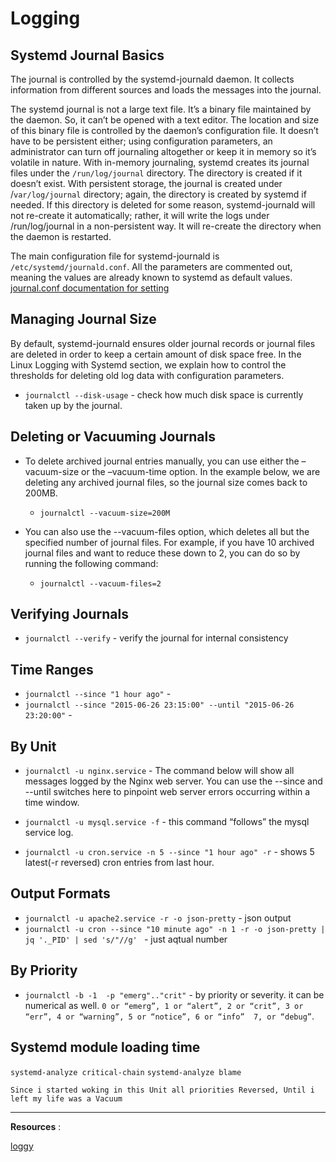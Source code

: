 # Logging

## Systemd Journal Basics

The journal is controlled by the systemd-journald daemon. It collects information from different sources and loads the messages into the journal.

The systemd journal is not a large text file. It’s a binary file maintained by the daemon. So, it can’t be opened with a text editor. The location and size of this binary file is controlled by the daemon’s configuration file. It doesn’t have to be persistent either; using configuration parameters, an administrator can turn off journaling altogether or keep it in memory so it’s volatile in nature. With in-memory journaling, systemd creates its journal files under the `/run/log/journal` directory. The directory is created if it doesn’t exist. With persistent storage, the journal is created under /`var/log/journal` directory; again, the directory is created by systemd if needed. If this directory is deleted for some reason, systemd-journald will not re-create it automatically; rather, it will write the logs under /run/log/journal in a non-persistent way. It will re-create the directory when the daemon is restarted.

The main configuration file for systemd-journald is `/etc/systemd/journald.conf`. All the parameters are commented out, meaning the values are already known to systemd as default values. [journal.conf documentation for setting](https://www.freedesktop.org/software/systemd/man/journald.conf.html)

## Managing Journal Size

By default, systemd-journald ensures older journal records or journal files are deleted in order to keep a certain amount of disk space free. In the Linux Logging with Systemd section, we explain how to control the thresholds for deleting old log data with configuration parameters. 

* `journalctl --disk-usage` - check how much disk space is currently taken up by the journal.

## Deleting or Vacuuming Journals

* To delete archived journal entries manually, you can use either the –vacuum-size or the –vacuum-time option. In the example below, we are deleting any archived journal files, so the journal size comes back to 200MB.

	* `journalctl --vacuum-size=200M`

* You can also use the --vacuum-files option, which deletes all but the specified number of journal files. For example, if you have 10 archived journal files and want to reduce these down to 2, you can do so by running the following command:

	* `journalctl --vacuum-files=2` 

## Verifying Journals

* `journalctl --verify` - verify the journal for internal consistency

## Time Ranges

* `journalctl --since "1 hour ago"` - 
* `journalctl --since "2015-06-26 23:15:00" --until "2015-06-26 23:20:00"` - 

## By Unit

* `journalctl -u nginx.service` - The command below will show all messages logged by the Nginx web server. You can use the --since and --until switches here to pinpoint web server errors occurring within a time window.

* `journalctl -u mysql.service -f` - this command “follows” the mysql service log.
* `journalctl -u cron.service -n 5 --since "1 hour ago" -r` - shows 5 latest(-r reversed) cron entries from last hour.

## Output Formats

* `journalctl -u apache2.service -r -o json-pretty` - json output
* `journalctl -u cron --since "10 minute ago" -n 1 -r -o json-pretty | jq '._PID' | sed 's/"//g' ` - just aqtual number

## By Priority

* `journalctl -b -1  -p "emerg".."crit"` - by priority or severity. it can be numerical as well. `0 or “emerg”, 1 or “alert”, 2 or “crit”, 3 or “err”, 4 or “warning”, 5 or “notice”, 6 or “info”  7, or “debug”`.

## Systemd module loading time
`systemd-analyze critical-chain`
`systemd-analyze blame`


`Since i started woking in this Unit all priorities Reversed, Until i left my life was a Vacuum`




---
**Resources** :
	
[loggy](https://www.loggly.com/ultimate-guide/using-systemctl/)